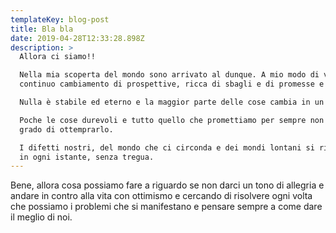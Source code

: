 ```yaml
---
templateKey: blog-post
title: Bla bla
date: 2019-04-28T12:33:28.898Z
description: >
  Allora ci siamo!! 

  Nella mia scoperta del mondo sono arrivato al dunque. A mio modo di vedere la vita è un
  continuo cambiamento di prospettive, ricca di sbagli e di promesse e solo la consapevolezza porta ad un equilibrio.

  Nulla è stabile ed eterno e la maggior parte delle cose cambia in un attimo.

  Poche le cose durevoli e tutto quello che promettiamo per sempre non saremo in
  grado di ottemprarlo.

  I difetti nostri, del mondo che ci circonda e dei mondi lontani si rinnovano
  in ogni istante, senza tregua.
---
```

Bene, allora cosa possiamo fare a riguardo se non darci un tono di allegria e andare in contro alla vita con ottimismo e cercando di risolvere ogni volta che possiamo i problemi che si manifestano e pensare sempre a come dare il meglio di noi.
